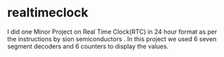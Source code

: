 # realtimeclock
I did one Minor Project on Real Time Clock(RTC) in 24 hour format as per the instructions by sion semiconductors . In this project we used 6 seven segment decoders and 6 counters to display the values. 
